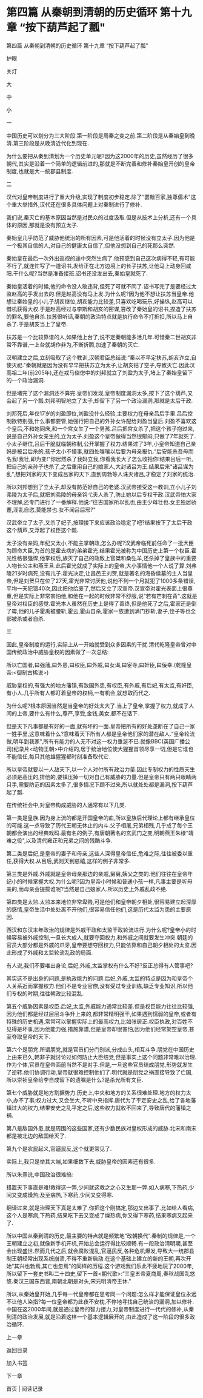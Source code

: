 # 第四篇 从秦朝到清朝的历史循环 第十九章 “按下葫芦起了瓢"

第四篇 从秦朝到清朝的历史循环 第十九章 “按下葫芦起了瓢"

护眼

关灯

大

中

小

一

中国历史可以划分为三大阶段.第一阶段是周秦之变之前.第二阶段是从秦始皇到晚清.第三阶段是从晚清近代化到现在.

为什么要把从秦到清划为一个历史单元呢?因为这2000年的历史,虽然经历了很多朝代,其实是沿着一个简单的逻辑前进的,那就是不断完善和修补秦始皇开创的皇帝制度,也就是大一统郡县制度.

二

汉代对皇帝制度进行了重大升级,实现了制度初步稳定.除了“罢黜百家,独尊儒术"这个重大举措外,汉代还在很多具体问题上对秦制进行了修补.

我们说,秦灭亡的基本原因当然是对民众的过度汲取.但是从技术上分析,还有一个具体的原因,那就是没有预立太子.

秦始皇几乎防范了威胁他统治的所有因素,可是他活着的时候没有立太子.因为他是一个极其自信的人,对自己的健康太自信了,但他没想到自己的死那么突然.

秦始皇在最后一次外出巡视的途中突然生病了.他预感到自己这次病得不轻,有可能不行了,就连忙写了一道诏书,发给正在北方边境上的长子扶苏,让他马上动身回咸阳.干什么呢?当然是准备接班.诏书还没发出去,秦始皇就死了.

秦始皇活着的时候,他的命令没人敢违背,但死了可就不同了.诏书写完了是要经过太监赵高的手发出去的.但是赵高没有马上发.为什么呢?因为他不想让扶苏当皇帝.他想让秦始皇的小儿子胡亥继位,胡亥能力比较差,只喜欢吃喝玩乐,好操纵,赵高可以借机获得大权.于是赵高经过与李斯和胡亥的密谋,篡改了秦始皇的诏书,捏造了扶苏的罪名,要他自杀.扶苏很听话,秦朝的政治特点就是执行命令不打折扣,所以马上自杀了.于是胡亥当上了皇帝.

扶苏是一个比较靠谱的人,如果他上台了,说不定秦朝能多活几年.可惜秦二世胡亥非常不靠谱,一上台就胡作非为,不断折腾,加速了秦朝的灭亡.

汉朝建立之后,立刻吸取了这个教训,汉朝君臣总结说:“秦以不早定扶苏,胡亥诈立,自使灭祀."秦朝就是因为没有早早把扶苏立为太子,让胡亥钻了空子,导致灭亡.因此汉高祖二年(前205年),还在戎马倥偬中的刘邦就立了刘盈为太子,堵上了秦始皇留下的一个政治漏洞.

但是堵完了这个漏洞还不算完.皇帝们发现,皇帝制度漏洞太多,按下了这个葫芦,又会起了另一个瓢.刘邦明智地立了太子,却留下了另一个政治漏洞,那就是太后干政.

刘邦死后,年仅17岁的刘盈即位,刘盈没什么经验,主要权力在母亲吕后手里.吕后控制欲特别强,什么事都要管,她强行把自己的外孙女许配给刘盈当皇后.刘盈不喜欢这个皇后,不和她同床,和一个宫女生了一个男孩.吕后把宫女杀了,把这个孩子抱过来,说是自己外孙女亲生的,立为太子.刘盈这个皇帝做得当然很郁闷,只做了7年就死了.小太子继位,吕后干脆就临朝称制,公开掌握了权力.结果过了3年,小皇帝知道自己亲妈是被吕后杀的,孩子太小不懂事,就四处嚷嚷以后要为母亲报仇.“后安能杀吾母而名我!我壮,即为变!"你居然杀了我妈立我,你看我长大了怎么收拾你!结果吕后一听,把自己的亲孙子也杀了,之后重用自己的娘家人,大封诸吕为王.结果后来“诸吕谋为乱",想把刘家的天下变成吕家的天下,直到周勃等人诛灭诸吕,才稳定了刘家的统治.

所以刘邦想到了立太子,却没有防范好自己的老婆.汉武帝接受这一教训,立小儿子刘弗陵为太子后,就把刘弗陵的母亲钩弋夫人杀了,防止她以后专权干政.汉武帝怕大家不理解,还专门进行了一番解释.他说:“往古国家所以乱也,由主少母壮也.女主独居骄蹇,淫乱自恣,莫能禁也.女不闻吕后邪?"

汉武帝立了太子,又杀了妃子,按理接下来应该政治稳定了吧?结果按下了太后干政这个葫芦,又浮起了权臣这个瓢.

太子没有亲妈,年纪又太小,不能主掌朝政,怎么办呢?汉武帝临死前任命了一批大臣为顾命大臣,为首的是霍去病的弟弟霍光.结果霍光被称为中国历史上第一个权臣.霍光性格很强悍,他掌权后,族灭了自己的政敌上官桀和桑弘羊,还杀掉了皇族中的重要人物长公主和燕王旦.此后霍光就成了实际上的皇帝,大小事情他一个人说了算.刘弗陵21岁时病死,没有儿子.霍光决定,让昌邑王刘贺,就是著名的海昏侯墓的主人当皇帝,但是刘贺只在位了27天,霍光非常讨厌他,说他不到一个月就犯了1000多条错误,平均一天犯错40次,因此把他给废了,然后又立了汉宣帝.汉宣帝对霍光表面上很尊重,但是实际上非常害怕他,和他在一起的时候非常不舒服,说“若有芒刺在背".这就是皇帝对权臣的感觉.霍光本人虽然在历史上是得了善终,但是他死了之后,霍家还是倒了霉,他的儿子霍禹被腰斩,霍云,霍山自杀,霍家一族遭到满门抄斩,妻子,侄子等也全部被杀或者自杀.

三

因此,皇帝制度的运行,实际上从一开始就受到众多因素的干扰.清代乾隆皇帝曾对中国传统政治中威胁皇权的因素做了一次总结:

所以亡国者,曰强藩,曰外患,曰权臣,曰外戚,曰女谒,曰宦寺,曰奸臣,曰佞幸.(乾隆皇帝:<御制古稀说>)

威胁皇权的,有强大的地方藩镇,有敌国外患,有权臣,有外戚,有后妃,有太监,有奸臣,有小人.几乎所有人都盯着皇帝的权柄,一有机会,就想取而代之.

为什么呢?根本原因当然是当皇帝的好处太大了.当上了皇帝,掌握了权力,就成了人间的上帝,要什么有什么,尊严,享受,金钱,美女,都不在话下.

但是天下凡事都是有好的一面,就有坏的一面.皇帝把所有的好处垄断在了自己一家一姓手里,这意味着什么?意味着天下所有人都是皇帝他们家的潜在敌人.“皇帝轮流做,明年到我家",所有有能力的人无不对这一权力垂涎不已.就像BBC(英国广播公司)纪录片<动物王朝>中介绍的,居于统治地位使大猩猩首领尽享一切,但是它谁也不能信任,每只其他雄猩猩都时刻准备取代它.

所以皇帝就要以一人敌天下,以一个人对付所有政治力量.因此专制权力的性质天生必须是高压的,排他的,要镇压掉一切对自己有威胁的力量.但是皇帝只有两只眼睛两只手,需要防范的因素太多了,很多情况下顾不过来,所以就处处都是漏洞,按下葫芦起了瓢.

在传统社会中,对皇帝构成威胁的人通常有以下几类.

第一类是皇族.因为身上流的都是开国皇帝的血,所以皇族后代理论上都有继承皇位的可能.这一点导致了历代王朝无休止的内斗.父子相屠,兄弟相残,几乎成了每个王朝都会演出的经典戏码.最有名的例子,有唐朝著名的玄武门之变,明朝燕王朱棣“靖难之役",以及清代雍正和兄弟之间的残酷斗争.

第二类是后妃,是皇帝的妻子和母亲,这些人深得皇帝信任,危难之际,往往被委以重任,获得大权.从吕后,武则天到慈禧,这样的例子非常多.

第三类是外戚.外戚就是皇帝母亲那边的亲戚,舅舅,姨父之类的.他们往往在皇帝年纪小的时候掌握大权.为什么呢?因为皇帝小时候和普通小孩一样,凡事主要是听母亲的,而母亲会提拔谁呢?当然是自己娘家人.所以历史上外戚乱政不绝.

第四类是太监.太监本来地位非常卑贱,可是他们和皇帝朝夕相处,很容易建立起深厚的感情,皇帝生活中处处离不开他们,很容易信任他们,这是历代太监为患的主要原因.

西汉和东汉末年政治的规律是外戚干政和太监干政轮流进行.为什么呢?皇帝小的时候容易被外戚控制,一旦长大成人,就要夺回权力,和外戚之间就要发生冲突.朝廷的官员大部分都是外戚的爪牙,皇帝要想夺回权力,只能依靠和自己朝夕相处的太监.因此形成了外戚和太监轮流乱政的局面.

有人说,我们不要唯出身论,后妃,外戚,太监掌权有什么不好?反正总得有人管事吧?

其实这不是出身的问题,是执政能力的问题.后妃,外戚,太监的特点是因为和皇帝个人关系近而掌握权力.他们不是专业官僚,没有受过专业训练,缺乏专业知识,所以他们专权的时期,往往朝政比较混乱.

第五个威胁因素是权臣.后妃,太监,外戚能力通常比较差.但是权臣能力往往比较强,因为他们都是经过层层斗争升上来的,都非常精明强干,如果遇到懦弱的皇帝,或者有特殊的历史机遇,常常可以掌握实际上的最高权力,比如张居正.权臣执政,对百姓不见得是坏事,因为他能力强,措施靠谱,但是皇帝却很害怕,因为他们经常架空皇帝,甚至夺取皇帝的天下.

第六个是朋党.所谓朋党,就是官员们分门别派,分成山头,相互斗争.朋党在中国历史上由来已久,韩非子就讨论过如何防止大臣结党,但是事实上这个问题非常难以治理.作为个体,官员在皇帝面前当然不是对手.但是,一旦这些官员结成朋党,形势就发生了逆转.他们协调行动,皇帝就很难控制他们了.明代就是朋党之祸直接导致了亡国,所以崇祯皇帝给李自成留下的遗嘱是什么?是杀光所有文臣.

第七个威胁就是地方割据势力.历史上,中央和地方的关系很难处理.地方的权力太小,办不了事;权力过大,又会坐大,不听中央指挥.唐代为了平定安史之乱,给了各地藩镇过大的权力,结果安史之乱平定之后,这些权力就收不回来了,导致唐代的藩镇之祸.

第八是敌国外患,就是周围的这些国家,还有少数民族对皇权形成的威胁.北宋和南宋都是被北边的敌国给灭了.

第九个是农民起义,官逼民反,这个就更常见了.

实际上,我只是举其大端,如果细数下去,威胁皇帝的因素还有很多.

所以朱熹说,中国政治很难搞:

措置天下事直是难!救得这一弊,少间就这救之之心又生那一弊.如人病寒,下热药,少间又变成燥热;及至病热,下寒药,少间又变得寒.

翻译过来,就是治理天下真是太难了.你把这个刚搞定,那边又出事了.比如给人看病,这个人是寒病,下热药,结果吃下去又变成了燥热病,你又得下寒药,结果寒病又起来了.

所以中国从秦到清的历史,最主要的特点就是频繁地“改朝换代".秦制的规律是,一个王朝建立之初,就像新手机开机,开始总会运行得比较顺畅.有一段政治清明期,甚至会出现盛世.然而几代之后,就会腐败混乱,官逼民反,各种危机爆发,导致大一统郡县制王朝经常出现系统崩溃,不得不重新启动.在这个基础上建立的新的王朝,再次开始“其兴也勃焉,其亡也忽焉"的同样的历程.这个游戏我们乐此不疲地玩了2000年,所以留下一套史书叫二十四史,留下一首<朝代歌>:“三皇五帝夏商周,春秋战国乱悠悠.秦汉三国东西晋,南朝北朝是对头,宋元明清帝王休."

所以,从秦始皇开始,几乎每一代皇帝都在思考同一个问题:怎么样才能保证皇位永远不让他人染指?每一位皇帝都为此夜不安枕,不停地寻找自己统治的漏洞,加以修补.中国在这2000年间,就是通过皇帝的智力接力,对皇帝制度进行一代代的修补,从秦到清的政治发展,就是沿着这样一个基本逻辑展开的,由此造成了这一阶段的很多政治循环.

上一章

返回目录

加入书签

下一章

首页 | 阅读记录